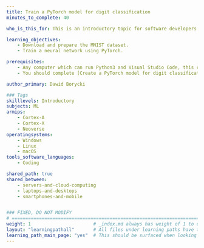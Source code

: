 ```yaml
---
title: Train a PyTorch model for digit classification
minutes_to_complete: 40

who_is_this_for: This is an introductory topic for software developers interested in learning how to use PyTorch to train a feedforward neural network for digit classification. 

learning_objectives:
    - Download and prepare the MNIST dataset.
    - Train a neural network using PyTorch.

prerequisites:
    - Any computer which can run Python3 and Visual Studio Code, this can be Windows, Linux, or macOS.
    - You should complete [Create a PyTorch model for digit classification](/learning-paths/cross-platform/pytorch-digit-classification-architecture/) before starting this Learning Path.

author_primary: Dawid Borycki

### Tags
skilllevels: Introductory
subjects: ML
armips:
    - Cortex-A
    - Cortex-X
    - Neoverse
operatingsystems:
    - Windows
    - Linux
    - macOS
tools_software_languages:
    - Coding

shared_path: true
shared_between:
    - servers-and-cloud-computing
    - laptops-and-desktops
    - smartphones-and-mobile


### FIXED, DO NOT MODIFY
# ================================================================================
weight: 1                       # _index.md always has weight of 1 to order correctly
layout: "learningpathall"       # All files under learning paths have this same wrapper
learning_path_main_page: "yes"  # This should be surfaced when looking for related content. Only set for _index.md of learning path content.
---
```

